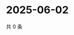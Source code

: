 # 2025-06-02

共 0 条

<!-- BEGIN ZHIHUQUESTIONS -->
<!-- 最后更新时间 Mon Jun 02 2025 18:13:01 GMT+0800 (China Standard Time) -->

<!-- END ZHIHUQUESTIONS -->
